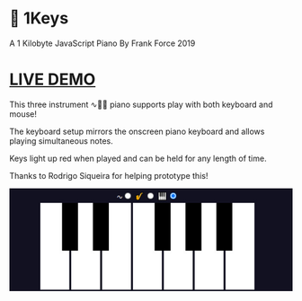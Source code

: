 # 🎹 1Keys
A 1 Kilobyte JavaScript Piano
By Frank Force 2019

# [LIVE DEMO](https://killedbyapixel.github.io/1Keys/index.min.html)

This three instrument ∿🎷🎹 piano supports play with both keyboard and mouse!

The keyboard setup mirrors the onscreen piano keyboard and allows playing simultaneous notes.

Keys light up red when played and can be held for any length of time.

Thanks to Rodrigo Siqueira for helping prototype this!

![Screenshot](/screenshot.jpg)
